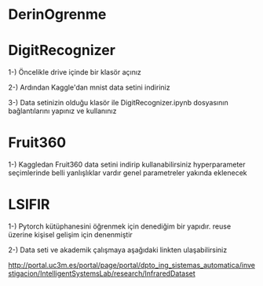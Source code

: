 # DerinOgrenme
# DigitRecognizer


1-) Öncelikle drive içinde bir klasör açınız


2-) Ardından Kaggle'dan mnist data setini indiriniz


3-) Data setinizin olduğu klasör ile DigitRecognizer.ipynb dosyasının bağlantılarını yapınız ve kullanınız


# Fruit360

1-) Kaggledan Fruit360 data setini indirip kullanabilirsiniz hyperparameter seçimlerinde belli yanlışlıklar vardır genel parametreler yakında eklenecek 


# LSIFIR

1-) Pytorch kütüphanesini öğrenmek için denediğim bir yapıdır. reuse üzerine kişisel gelişim için denenmiştir

2-) Data seti ve akademik çalışmaya aşağıdaki linkten ulaşabilirsiniz

http://portal.uc3m.es/portal/page/portal/dpto_ing_sistemas_automatica/investigacion/IntelligentSystemsLab/research/InfraredDataset 
